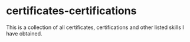 # certificates-certifications
This is a collection of all certificates, certifications and other listed skills I have obtained.
